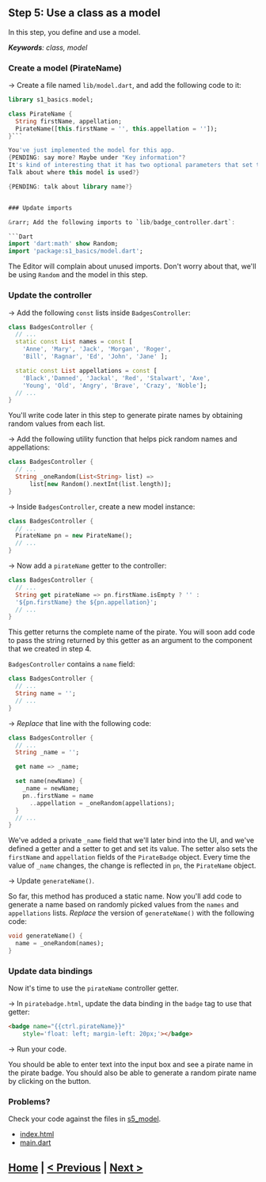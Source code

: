 ## Step 5: Use a class as a model

In this step, you define and use a model.

_**Keywords**: class, model_

### Create a model (PirateName)

&rarr; Create a file named `lib/model.dart`,
and add the following code to it:

```Dart
library s1_basics.model;

class PirateName {
  String firstName, appellation;
  PirateName([this.firstName = '', this.appellation = '']);
}```

You've just implemented the model for this app.
{PENDING: say more? Maybe under "Key information"?
It's kind of interesting that it has two optional parameters that set the two fields.
Talk about where this model is used?}

{PENDING: talk about library name?}


### Update imports

&rarr; Add the following imports to `lib/badge_controller.dart`:

```Dart
import 'dart:math' show Random;
import 'package:s1_basics/model.dart';
```

The Editor will complain about unused imports. Don't worry about that, we'll
be using `Random` and the model in this step.


### Update the controller

&rarr; Add the following `const` lists inside `BadgesController`:

```Dart
class BadgesController {
  // ...
  static const List names = const [
    'Anne', 'Mary', 'Jack', 'Morgan', 'Roger',
    'Bill', 'Ragnar', 'Ed', 'John', 'Jane' ];

  static const List appellations = const [
    'Black','Damned', 'Jackal', 'Red', 'Stalwart', 'Axe',
    'Young', 'Old', 'Angry', 'Brave', 'Crazy', 'Noble'];
  // ...
}
```

You'll write code later in this step to generate pirate names by obtaining
random values from each list.

&rarr; Add the following utility function that helps pick random names and
appellations:


```Dart
class BadgesController {
  // ...
  String _oneRandom(List<String> list) =>
      list[new Random().nextInt(list.length)];
}
```

&rarr; Inside `BadgesController`, create a new model instance:

```Dart
class BadgesController {
  // ...
  PirateName pn = new PirateName();
  // ...
}
```

&rarr; Now add a `pirateName` getter to the controller:


```Dart
class BadgesController {
  // ...
  String get pirateName => pn.firstName.isEmpty ? '' :
  '${pn.firstName} the ${pn.appellation}';
  // ...
}
```

This getter returns the complete name of the pirate. You will soon add code to
pass the string returned by this getter as an argument to the component that we
created in step 4.

`BadgesController` contains a `name` field:

```Dart
class BadgesController {
  // ...
  String name = '';
  // ...
}
```

&rarr; _Replace_ that line with the following code:


```Dart
class BadgesController {
  // ...
  String _name = '';

  get name => _name;

  set name(newName) {
    _name = newName;
    pn..firstName = name
      ..appellation = _oneRandom(appellations);
  }
  // ...
}
```

We've added a private `_name` field that we'll later bind into the UI, and
we've defined a getter and a setter to get and set its value. The
setter also sets the `firstName` and `appellation` fields of the
`PirateBadge` object. Every time the value of `_name` changes, the change is
reflected in `pn`, the `PirateName` object.

&rarr; Update `generateName()`.

So far, this method has produced a static name. Now
you'll add code to generate a name based on randomly picked values from the
`names` and `appellations` lists. _Replace_ the version of `generateName()`
with the following code:

```Dart
void generateName() {
  name = _oneRandom(names);
}
```

### Update data bindings

Now it's time to use the `pirateName` controller getter.

&rarr; In `piratebadge.html`, update the data binding in the `badge` tag to use
that getter:

```HTML
<badge name="{{ctrl.pirateName}}"
    style='float: left; margin-left: 20px;'></badge>
```

&rarr; Run your code.

You should be able to enter text into the input box and see
a pirate name in the pirate badge. You should also be able to generate a
random pirate name by clicking on the button.

### Problems?
Check your code against the files in [s5_model](../samples/s5_model).
- [index.html](../samples/s5_model/web/index.html)
- [main.dart](../samples/s5_model/web/main.dart)

## [Home](../README.md) | [< Previous](step-4.md) | [Next >](step-6.md)

